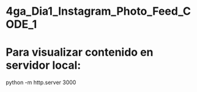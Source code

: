 # 4ga_Dia1_Instagram_Photo_Feed_CODE_1

# Para visualizar contenido en servidor local:

python -m http.server 3000